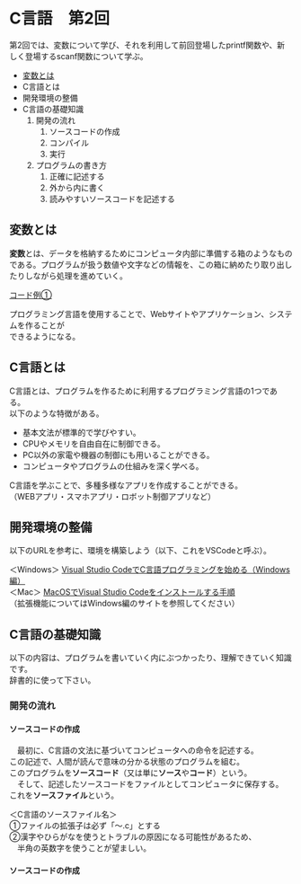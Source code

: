 # C言語　第2回　
第2回では、変数について学び、それを利用して前回登場したprintf関数や、新しく登場するscanf関数について学ぶ。
     
  - [変数とは](#変数とは)  
  - C言語とは
  - 開発環境の整備
  - C言語の基礎知識
    1. 開発の流れ
       1. ソースコードの作成
       2. コンパイル
       3. 実行
    2. プログラムの書き方
       1. 正確に記述する
       2. 外から内に書く
       3. 読みやすいソースコードを記述する
  
  
  
## 変数とは 
**変数**とは、データを格納するためにコンピュータ内部に準備する箱のようなものである。プログラムが扱う数値や文字などの情報を、この箱に納めたり取り出したりしながら処理を進めていく。

[コード例①](pc_code_1_01.md)

プログラミング言語を使用することで、Webサイトやアプリケーション、システムを作ることが  
できるようになる。
 
 
 
## C言語とは
C言語とは、プログラムを作るために利用するプログラミング言語の1つである。  
以下のような特徴がある。  
  - 基本文法が標準的で学びやすい。
  - CPUやメモリを自由自在に制御できる。
  - PC以外の家電や機器の制御にも用いることができる。
  - コンピュータやプログラムの仕組みを深く学べる。

C言語を学ぶことで、多種多様なアプリを作成することができる。  
（WEBアプリ・スマホアプリ・ロボット制御アプリなど）

## 開発環境の整備
以下のURLを参考に、環境を構築しよう（以下、これをVSCodeと呼ぶ）。  

  ＜Windows＞ [Visual Studio CodeでC言語プログラミングを始める（Windows編）](https://bit.ly/3hw41up)  
  ＜Mac＞ [MacOSでVisual Studio Codeをインストールする手順](https://qiita.com/watamura/items/51c70fbb848e5f956fd6)   
（拡張機能についてはWindows編のサイトを参照してください）

## C言語の基礎知識
以下の内容は、プログラムを書いていく内にぶつかったり、理解できていく知識です。  
辞書的に使って下さい。  
  
### 開発の流れ

#### ソースコードの作成
　最初に、C言語の文法に基づいてコンピュータへの命令を記述する。  
この記述で、人間が読んで意味の分かる状態のプログラムを組む。  
このプログラムを**ソースコード**（又は単に**ソース**や**コード**）という。  
　そして、記述したソースコードをファイルとしてコンピュータに保存する。  
これを**ソースファイル**という。  

＜C言語のソースファイル名＞   
①ファイルの拡張子は必ず「～.c」とする  
②漢字やひらがなを使うとトラブルの原因になる可能性があるため、  
　半角の英数字を使うことが望ましい。  
#### ソースコードの作成
